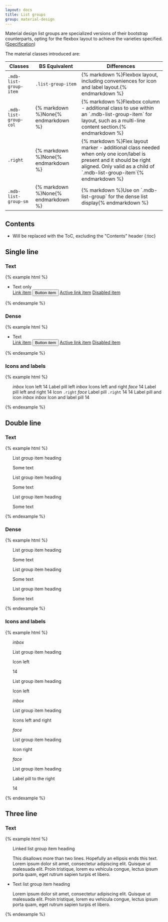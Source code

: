 ```yaml
---
layout: docs
title: List groups
group: material-design
---
```


Material design list groups are specialized versions of their bootstrap counterparts, opting for the flexbox layout to achieve
the varieties specified. ([Specification](https://www.google.com/design/spec/components/lists.html#lists-specs))

The material classes introduced are:

<table>
  <thead>
    <tr>
      <th>Classes</th>
      <th>BS Equivalent</th>
      <th>Differences</th>
    </tr>
  </thead>
  <tbody>
    <tr>
      <td>
        <code>.mdb-list-group-item</code>
      </td>
      <td class="text-nowrap">
        <code>.list-group-item</code>
      </td>
      <td>
        {% markdown %}Flexbox layout, including conveniences for icon and label layout.{% endmarkdown %}
      </td>
    </tr>
    <tr>
      <td>
        <code>.mdb-list-group-col</code>
      </td>
      <td class="text-nowrap">
        {% markdown %}None{% endmarkdown %}
      </td>
      <td>
        {% markdown %}Flexbox column - additional class to use within an `.mdb-list-group-item` for layout, such as a multi-line content section.{% endmarkdown %}
      </td>
    </tr>
    <tr>
      <td>
        <code>.right</code>
      </td>
      <td class="text-nowrap">
        {% markdown %}None{% endmarkdown %}
      </td>
      <td>
        {% markdown %}Flex layout marker - additional class needed when only one icon/label is present and it should be right aligned.  Only valid as a child of `.mdb-list-group-item`{% endmarkdown %}
      </td>
    </tr>
    <tr>
      <td>
        <code>.mdb-list-group-sm</code>
      </td>
      <td class="text-nowrap">
        {% markdown %}None{% endmarkdown %}
      </td>
      <td>
        {% markdown %}Use on `.mdb-list-group` for the dense list display{% endmarkdown %}
      </td>
    </tr>

  </tbody>
</table>

## Contents

* Will be replaced with the ToC, excluding the "Contents" header
{:toc}


## Single line

### Text

{% example html %}
<ul class="list-group">
  <li class="mdb-list-group-item">Text only</li>
  <a href="#" class="mdb-list-group-item">Link item</a>
  <button type="button" class="mdb-list-group-item">Button item</button>
  <a href="#" class="mdb-list-group-item active">Active link item</a>
  <a href="#" class="mdb-list-group-item disabled">Disabled item</a>
</ul>
{% endexample %}

### Dense

{% example html %}
<ul class="list-group mdb-list-group-sm">
  <li class="mdb-list-group-item">Text</li>
  <a href="#" class="mdb-list-group-item">Link item</a>
  <button type="button" class="mdb-list-group-item">Button item</button>
  <a href="#" class="mdb-list-group-item active">Active link item</a>
  <a href="#" class="mdb-list-group-item disabled">Disabled item</a>
</ul>
{% endexample %}

### Icons and labels

{% example html %}
<ul class="list-group">
  <a class="mdb-list-group-item">
    <i class="material-icons">inbox</i>
    Icon left
  </a>
  <a class="mdb-list-group-item">
    <span class="label label-default label-pill">14</span>
    Label pill left
  </a>  
  
  <a class="mdb-list-group-item">
    <i class="material-icons">inbox</i>
    Icons left and right
    <i class="material-icons">face</i>
  </a>
  <a class="mdb-list-group-item">
    <span class="label label-default label-pill">14</span>
    Label pill left and right
    <span class="label label-default label-pill">14</span>
  </a>  

  <a class="mdb-list-group-item">
    Icon <code>.right</code>
    <i class="material-icons right">face</i>
  </a>
  <a class="mdb-list-group-item">
    Label pill <code>.right</code>
    <span class="label label-default label-pill right">14</span>
  </a>  
  
  <a class="mdb-list-group-item">
    <span class="label label-default label-pill">14</span>
    Label pill and icon
    <i class="material-icons">inbox</i>
  </a>  
  <a class="mdb-list-group-item">
    <i class="material-icons">inbox</i>
    Icon and label pill
    <span class="label label-default label-pill">14</span>
  </a>  
</ul>
{% endexample %}



## Double line

###  Text

{% example html %}
<ul class="list-group">
  <a class="mdb-list-group-item">
    <div class="mdb-list-group-col">
      <p class="list-group-item-heading">List group item heading</p>
      <p class="list-group-item-text">Some text</p>
    </div>
  </a>
  <a class="mdb-list-group-item">
    <div class="mdb-list-group-col">
      <p class="list-group-item-heading">List group item heading</p>
      <p class="list-group-item-text">Some text</p>
    </div>
  </a>
  <a class="mdb-list-group-item">
    <div class="mdb-list-group-col">
      <p class="list-group-item-heading">List group item heading</p>
      <p class="list-group-item-text">Some text</p>
    </div>
  </a>  
</ul>
{% endexample %}

###  Dense

{% example html %}
<ul class="list-group mdb-list-group-sm">
  <a class="mdb-list-group-item">
    <div class="mdb-list-group-col">
      <p class="list-group-item-heading">List group item heading</p>
      <p class="list-group-item-text">Some text</p>
    </div>
  </a>
  <a class="mdb-list-group-item">
    <div class="mdb-list-group-col">
      <p class="list-group-item-heading">List group item heading</p>
      <p class="list-group-item-text">Some text</p>
    </div>
  </a>
  <a class="mdb-list-group-item">
    <div class="mdb-list-group-col">
      <p class="list-group-item-heading">List group item heading</p>
      <p class="list-group-item-text">Some text</p>
    </div>
  </a>  
</ul>
{% endexample %}

###  Icons and labels

{% example html %}
<ul class="list-group">
  <a class="mdb-list-group-item">
    <i class="material-icons">inbox</i>
    <div class="mdb-list-group-col">
      <p class="list-group-item-heading">List group item heading</p>
      <p class="list-group-item-text">Icon left</p>
    </div>
  </a>

  <a class="mdb-list-group-item">
    <span class="label label-default label-pill">14</span>
    <div class="mdb-list-group-col">
      <p class="list-group-item-heading">List group item heading</p>
      <p class="list-group-item-text">Icon left</p>
    </div>
  </a>

  <a class="mdb-list-group-item">
    <i class="material-icons">inbox</i>
    <div class="mdb-list-group-col">
      <p class="list-group-item-heading">List group item heading</p>
      <p class="list-group-item-text">Icons left and right</p>
    </div>
    <i class="material-icons">face</i>
  </a>

  <a class="mdb-list-group-item">
    <div class="mdb-list-group-col">
      <p class="list-group-item-heading">List group item heading</p>
      <p class="list-group-item-text">Icon right</p>
    </div>
    <i class="material-icons right">face</i>
  </a>

  <a class="mdb-list-group-item">
    <div class="mdb-list-group-col">
      <p class="list-group-item-heading">List group item heading</p>
      <p class="list-group-item-text">Label pill to the right</p>
    </div>
    <span class="label label-default label-pill right">14</span>
  </a>
</ul>
{% endexample %}

## Three line

###  Text

{% example html %}
<ul class="list-group">
  <a class="mdb-list-group-item">
    <div class="mdb-list-group-col">
      <p class="list-group-item-heading">Linked list group item heading</p>
      <p class="list-group-item-text">This disallows more than two lines.  Hopefully an ellipsis ends this text.  Lorem ipsum dolor sit amet, consectetur adipiscing elit. Quisque ut malesuada elit. Proin tristique, lorem eu vehicula congue, lectus ipsum porta quam, eget rutrum sapien turpis et libero.</p>
    </div>
  </a>
  <li class="mdb-list-group-item">
    <div class="mdb-list-group-col">
      <p class="list-group-item-heading">Text list group item heading</p>
      <p class="list-group-item-text">Lorem ipsum dolor sit amet, consectetur adipiscing elit. Quisque ut malesuada elit. Proin tristique, lorem eu vehicula congue, lectus ipsum porta quam, eget rutrum sapien turpis et libero.</p>
    </div>
  </li>
</ul>
{% endexample %}

